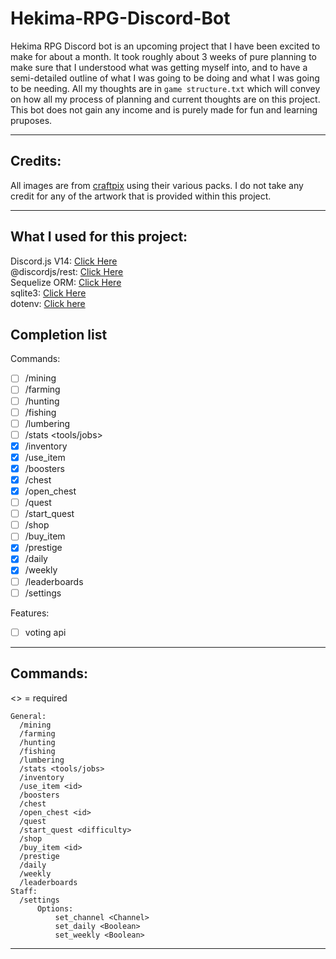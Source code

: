 # Hekima-RPG-Discord-Bot

Hekima RPG Discord bot is an upcoming project that I have been excited to make for about a month. It took roughly about 3 weeks 
of pure planning to make sure that I understood what was getting myself into, and to have a semi-detailed outline of what I was
going to be doing and what I was going to be needing. All my thoughts are in `game structure.txt` which will convey on how all 
my process of planning and current thoughts are on this project. This bot does not gain any income and is purely made for fun and 
learning pruposes.

----------
## Credits:
All images are from [craftpix](https://craftpix.net/) using their various packs. 
I do not take any credit for any of the artwork that is provided within this project.

----------
## What I used for this project:  
Discord.js V14: [Click Here](https://www.npmjs.com/package/discord.js?source=post_page-----7b5fe27cb6fa----------------------)  
@discordjs/rest: [Click Here](https://www.npmjs.com/package/@discordjs/rest)  
Sequelize ORM: [Click Here](https://www.npmjs.com/package/sequelize)  
sqlite3: [Click Here](https://www.npmjs.com/package/sqlite3)  
dotenv: [Click here](https://www.npmjs.com/package/dotenv)

## Completion list

Commands:
- [ ] /mining
- [ ] /farming  
- [ ] /hunting  
- [ ] /fishing  
- [ ] /lumbering  
- [ ] /stats <tools/jobs>  
- [x] /inventory  
- [x] /use_item <id>  
- [x] /boosters  
- [x] /chest  
- [x] /open_chest <type>  
- [ ] /quest  
- [ ] /start_quest <difficulty>    
- [ ] /shop  
- [ ] /buy_item <id>  
- [x] /prestige  
- [x] /daily  
- [x] /weekly  
- [ ] /leaderboards  
- [ ] /settings  
  
Features:  
- [ ] voting api

----------
## Commands:

<> = required
```
General:
  /mining
  /farming
  /hunting
  /fishing
  /lumbering
  /stats <tools/jobs>
  /inventory
  /use_item <id>
  /boosters
  /chest
  /open_chest <id>
  /quest
  /start_quest <difficulty>
  /shop
  /buy_item <id>
  /prestige
  /daily
  /weekly
  /leaderboards
Staff:
  /settings
      Options:
          set_channel <Channel>
          set_daily <Boolean>
          set_weekly <Boolean>
```
----------

